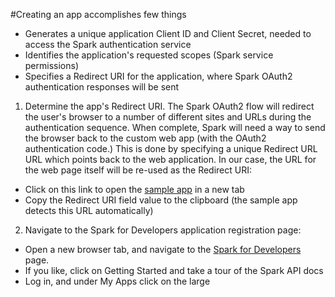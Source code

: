 #Creating an app accomplishes few things
- Generates a unique application Client ID and Client Secret, needed to access the Spark authentication service
- Identifies the application's requested scopes (Spark service permissions)
- Specifies a Redirect URI for the application, where Spark OAuth2 authentication responses will be sent

1. Determine the app's Redirect URI. The Spark OAuth2 flow will redirect the user's browser to a number of different sites and URLs during the authentication sequence. When complete, Spark will need a way to send the browser back to the custom web app (with the OAuth2 authentication code.) This is done by specifying a unique Redirect URL URL which points back to the web application. In our case, the URL for the web page itself will be re-used as the Redirect URI:

- Click on this link to open the [sample app](https://learninglabs.cisco.com/posts/files/collab-spark-auth/spark-auth.html) in a new tab
- Copy the Redirect URI field value to the clipboard (the sample app detects this URL automatically)

2. Navigate to the Spark for Developers application registration page:

- Open a new browser tab, and navigate to the [Spark for Developers](https://developer.ciscospark.com/?utm_source=Llab2&utm_medium=step2&utm_campaign=spark) page.
- If you like, click on Getting Started and take a tour of the Spark API docs
- Log in, and under My Apps click on the large
